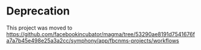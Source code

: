 # Deprecation
This project was moved to
https://github.com/facebookincubator/magma/tree/53290ae8191d7541676fa7a7b45e498e25a3a2cc/symphony/app/fbcnms-projects/workflows

